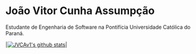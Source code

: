 # João Vitor Cunha Assumpção  
Estudante de Engenharia de Software na Pontifícia Universidade Católica do Paraná.  


 |[![JVCAv1's github stats](https://github-readme-stats.vercel.app/api?username=JVCAv1&count_private=true&show_icons=true&theme=swift)](https://github.com/anuraghazra/github-readme-stats)|

